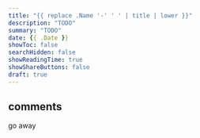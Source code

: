 ```yaml
---
title: "{{ replace .Name '-' ' ' | title | lower }}"
description: "TODO"
summary: "TODO"
date: {{ .Date }}
showToc: false
searchHidden: false
showReadingTime: true
showShareButtons: false
draft: true
---
```


## comments

go away

